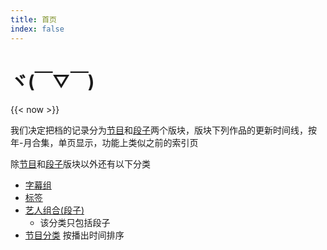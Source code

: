 ```yaml
---
title: 首页
index: false
---
```



# ヾ(￣▽￣) 

{{< now >}}

我们决定把档的记录分为[节目](/post)和[段子](/neta)两个版块，版块下列作品的更新时间线，按年-月合集，单页显示，功能上类似之前的索引页

除[节目](/post)和[段子](/neta)版块以外还有以下分类



- [字幕组](/categories/)
- [标签](/tags/) 
- [艺人组合(段子)](/combi/) 
    - 该分类只包括段子
- [节目分类](/bangumis/) 按播出时间排序



